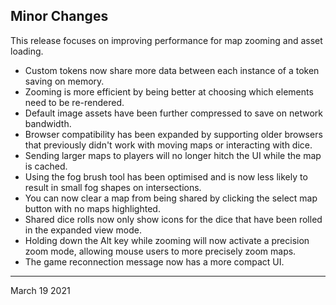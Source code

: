 ## Minor Changes

This release focuses on improving performance for map zooming and asset loading.

- Custom tokens now share more data between each instance of a token saving on memory.
- Zooming is more efficient by being better at choosing which elements need to be re-rendered.
- Default image assets have been further compressed to save on network bandwidth.
- Browser compatibility has been expanded by supporting older browsers that previously didn't work with moving maps or interacting with dice.
- Sending larger maps to players will no longer hitch the UI while the map is cached.
- Using the fog brush tool has been optimised and is now less likely to result in small fog shapes on intersections.
- You can now clear a map from being shared by clicking the select map button with no maps highlighted.
- Shared dice rolls now only show icons for the dice that have been rolled in the expanded view mode.
- Holding down the Alt key while zooming will now activate a precision zoom mode, allowing mouse users to more precisely zoom maps.
- The game reconnection message now has a more compact UI.

---

March 19 2021
